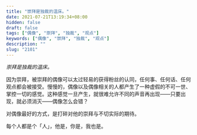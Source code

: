 ```yaml
---
title: "崇拜是独裁的温床。"
date: 2021-07-21T13:19:34+08:00
hidden: false
draft: false
tags: ["偶像", "崇拜", "独裁", "观点"]
keywords: ["偶像", "崇拜", "独裁", "观点"]
description: ""
slug: "2101"
---
```


*崇拜是独裁的温床。*

因为崇拜，被崇拜的偶像可以太过轻易的获得粉丝的认同，任何事、任何话、任何观点都会被接受。慢慢的，偶像以及偶像相关的人都产生了一种虚假的不可一世、掌控一切的感觉。这种感觉一旦产生，就很难允许不同的声音再出现——只要出现，就必须消灭——偶像怎么会错？

对偶像最好的方式，是打碎对他的崇拜与不切实际的期待。

每个人都是个「人」，他是，你是，我也是。
